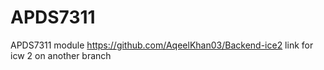 # APDS7311
APDS7311 module
https://github.com/AqeelKhan03/Backend-ice2
link for icw 2 on another branch
